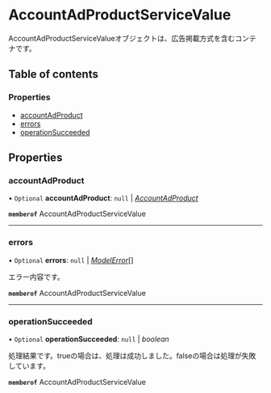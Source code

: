 # AccountAdProductServiceValue


<div lang=\"ja\">AccountAdProductServiceValueオブジェクトは、広告掲載方式を含むコンテナです。</div> 

## Table of contents

### Properties

- [accountAdProduct](accountadproductservicevalue.md#accountadproduct)
- [errors](accountadproductservicevalue.md#errors)
- [operationSucceeded](accountadproductservicevalue.md#operationsucceeded)

## Properties

### accountAdProduct

• `Optional` **accountAdProduct**: ``null`` \| [*AccountAdProduct*](accountadproduct.md)

**`memberof`** AccountAdProductServiceValue

___

### errors

• `Optional` **errors**: ``null`` \| [*ModelError*](modelerror.md)[]

<div lang=\"ja\">エラー内容です。</div> 

**`memberof`** AccountAdProductServiceValue

___

### operationSucceeded

• `Optional` **operationSucceeded**: ``null`` \| *boolean*

<div lang=\"ja\">処理結果です。trueの場合は、処理は成功しました。falseの場合は処理が失敗しています。</div> 

**`memberof`** AccountAdProductServiceValue
